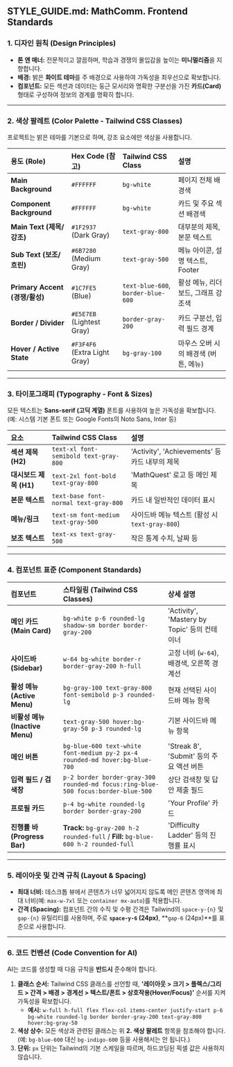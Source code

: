 ## STYLE_GUIDE.md: MathComm. Frontend Standards

### 1. 디자인 원칙 (Design Principles)

* **톤 앤 매너:** 전문적이고 깔끔하며, 학습과 경쟁의 몰입감을 높이는 **미니멀리즘**을 지향합니다.
* **배경:** 밝은 **화이트 테마**를 주 배경으로 사용하여 가독성을 최우선으로 확보합니다.
* **컴포넌트:** 모든 섹션과 데이터는 둥근 모서리와 명확한 구분선을 가진 **카드(Card)** 형태로 구성하여 정보의 경계를 명확히 합니다.

---

### 2. 색상 팔레트 (Color Palette - Tailwind CSS Classes)

프로젝트는 밝은 테마를 기본으로 하며, 강조 요소에만 색상을 사용합니다.

| 용도 (Role) | Hex Code (참고) | Tailwind CSS Class | 설명 |
| :--- | :--- | :--- | :--- |
| **Main Background** | `#FFFFFF` | `bg-white` | 페이지 전체 배경색 |
| **Component Background** | `#FFFFFF` | `bg-white` | 카드 및 주요 섹션 배경색 |
| **Main Text (제목/강조)** | `#1F2937` (Dark Gray) | `text-gray-800` | 대부분의 제목, 본문 텍스트 |
| **Sub Text (보조/흐린)** | `#6B7280` (Medium Gray) | `text-gray-500` | 메뉴 아이콘, 설명 텍스트, Footer |
| **Primary Accent (경쟁/활성)** | `#1C7FE5` (Blue) | `text-blue-600`, `border-blue-600` | 활성 메뉴, 리더보드, 그래프 강조색 |
| **Border / Divider** | `#E5E7EB` (Lightest Gray) | `border-gray-200` | 카드 구분선, 입력 필드 경계 |
| **Hover / Active State** | `#F3F4F6` (Extra Light Gray) | `bg-gray-100` | 마우스 오버 시의 배경색 (버튼, 메뉴) |

---

### 3. 타이포그래피 (Typography - Font & Sizes)

모든 텍스트는 **Sans-serif (고딕 계열)** 폰트를 사용하여 높은 가독성을 확보합니다. (예: 시스템 기본 폰트 또는 Google Fonts의 Noto Sans, Inter 등)

| 요소 | Tailwind CSS Class | 설명 |
| :--- | :--- | :--- |
| **섹션 제목 (H2)** | `text-xl font-semibold text-gray-800` | 'Activity', 'Achievements' 등 카드 내부의 제목 |
| **대시보드 제목 (H1)** | `text-2xl font-bold text-gray-800` | 'MathQuest' 로고 등 메인 제목 |
| **본문 텍스트** | `text-base font-normal text-gray-800` | 카드 내 일반적인 데이터 표시 |
| **메뉴/링크** | `text-sm font-medium text-gray-500` | 사이드바 메뉴 텍스트 (활성 시 `text-gray-800`) |
| **보조 텍스트** | `text-xs text-gray-500` | 작은 통계 수치, 날짜 등 |

---

### 4. 컴포넌트 표준 (Component Standards)

| 컴포넌트 | 스타일링 (Tailwind CSS Classes) | 상세 설명 |
| :--- | :--- | :--- |
| **메인 카드 (Main Card)** | `bg-white p-6 rounded-lg shadow-sm border border-gray-200` | 'Activity', 'Mastery by Topic' 등의 컨테이너 |
| **사이드바 (Sidebar)** | `w-64 bg-white border-r border-gray-200 h-full` | 고정 너비 (`w-64`), 배경색, 오른쪽 경계선 |
| **활성 메뉴 (Active Menu)** | `bg-gray-100 text-gray-800 font-semibold p-3 rounded-lg` | 현재 선택된 사이드바 메뉴 항목 |
| **비활성 메뉴 (Inactive Menu)** | `text-gray-500 hover:bg-gray-50 p-3 rounded-lg` | 기본 사이드바 메뉴 항목 |
| **메인 버튼** | `bg-blue-600 text-white font-medium py-2 px-4 rounded-md hover:bg-blue-700` | 'Streak 8', 'Submit' 등의 주요 액션 버튼 |
| **입력 필드 / 검색창** | `p-2 border border-gray-300 rounded-md focus:ring-blue-500 focus:border-blue-500` | 상단 검색창 및 답안 제출 필드 |
| **프로필 카드** | `p-4 bg-white rounded-lg border border-gray-200` | 'Your Profile' 카드 |
| **진행률 바 (Progress Bar)** | **Track:** `bg-gray-200 h-2 rounded-full` / **Fill:** `bg-blue-600 h-2 rounded-full` | 'Difficulty Ladder' 등의 진행률 표시 |

---

### 5. 레이아웃 및 간격 규칙 (Layout & Spacing)

* **최대 너비:** 데스크톱 뷰에서 콘텐츠가 너무 넓어지지 않도록 메인 콘텐츠 영역에 최대 너비(예: `max-w-7xl` 또는 `container mx-auto`)를 적용합니다.
* **간격 (Spacing):** 컴포넌트 간의 수직 및 수평 간격은 Tailwind의 `space-y-{n}` 및 `gap-{n}` 유틸리티를 사용하며, 주로 **`space-y-6` (24px)**, **`gap-6` (24px)**를 표준으로 사용합니다.

---

### 6. 코드 컨벤션 (Code Convention for AI)

AI는 코드를 생성할 때 다음 규칙을 **반드시** 준수해야 합니다.

1.  **클래스 순서:** Tailwind CSS 클래스를 선언할 때, **'레이아웃 > 크기 > 플렉스/그리드 > 간격 > 배경 > 경계선 > 텍스트/폰트 > 상호작용(Hover/Focus)'** 순서를 지켜 가독성을 확보합니다.
    * **예시:** `w-full h-full flex flex-col items-center justify-start p-6 bg-white rounded-lg border border-gray-200 text-gray-800 hover:bg-gray-50`
2.  **색상 상수:** 모든 색상과 관련된 클래스는 위 **2. 색상 팔레트** 항목을 참조해야 합니다. (예: `bg-blue-600` 대신 `bg-indigo-600` 등을 사용해서는 안 됩니다.)
3.  **단위:** `px` 단위는 Tailwind의 기본 스케일을 따르며, 하드코딩된 픽셀 값은 사용하지 않습니다.
